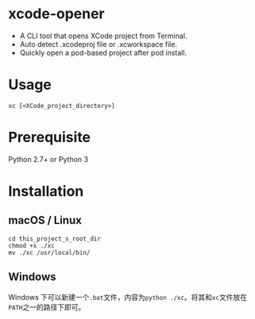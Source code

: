 # xcode-opener
* A CLI tool that opens XCode project from Terminal. 
* Auto detect .xcodeproj file or .xcworkspace file. 
* Quickly open a pod-based project after pod install. 

# Usage 
```
xc [<XCode_project_directory>]
```

# Prerequisite
Python 2.7+ or Python 3

# Installation
## macOS / Linux
```shell
cd this_project_s_root_dir
chmod +x ./xc
mv ./xc /usr/local/bin/
```

## Windows
Windows 下可以新建一个`.bat`文件，内容为`python ./xc`。将其和`xc`文件放在`PATH`之一的路径下即可。
